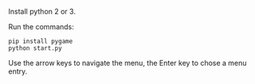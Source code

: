 Install python 2 or 3.

Run the commands:
```
pip install pygame
python start.py
```

Use the arrow keys to navigate the menu, the Enter key to chose a menu entry.

